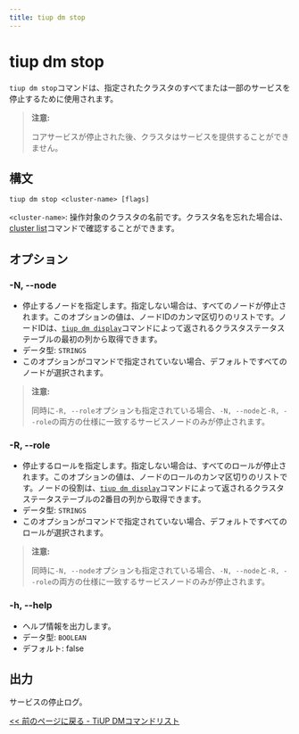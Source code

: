 ```yaml
---
title: tiup dm stop
---
```


# tiup dm stop

`tiup dm stop`コマンドは、指定されたクラスタのすべてまたは一部のサービスを停止するために使用されます。

> **注意:**
>
> コアサービスが停止された後、クラスタはサービスを提供することができません。

## 構文

```shell
tiup dm stop <cluster-name> [flags]
```

`<cluster-name>`: 操作対象のクラスタの名前です。クラスタ名を忘れた場合は、[cluster list](/tiup/tiup-component-dm-list.md)コマンドで確認することができます。

## オプション

### -N, --node

- 停止するノードを指定します。指定しない場合は、すべてのノードが停止されます。このオプションの値は、ノードIDのカンマ区切りのリストです。ノードIDは、[`tiup dm display`](/tiup/tiup-component-dm-display.md)コマンドによって返されるクラスタステータステーブルの最初の列から取得できます。
- データ型: `STRINGS`
- このオプションがコマンドで指定されていない場合、デフォルトですべてのノードが選択されます。

> **注意:**
>
> 同時に`-R, --role`オプションも指定されている場合、`-N, --node`と`-R, --role`の両方の仕様に一致するサービスノードのみが停止されます。

### -R, --role

- 停止するロールを指定します。指定しない場合は、すべてのロールが停止されます。このオプションの値は、ノードのロールのカンマ区切りのリストです。ノードの役割は、[`tiup dm display`](/tiup/tiup-component-dm-display.md)コマンドによって返されるクラスタステータステーブルの2番目の列から取得できます。
- データ型: `STRINGS`
- このオプションがコマンドで指定されていない場合、デフォルトですべてのロールが選択されます。

> **注意:**
>
> 同時に`-N, --node`オプションも指定されている場合、`-N, --node`と`-R, --role`の両方の仕様に一致するサービスノードのみが停止されます。

### -h, --help

- ヘルプ情報を出力します。
- データ型: `BOOLEAN`
- デフォルト: false

## 出力

サービスの停止ログ。

[<< 前のページに戻る - TiUP DMコマンドリスト](/tiup/tiup-component-dm.md#command-list)